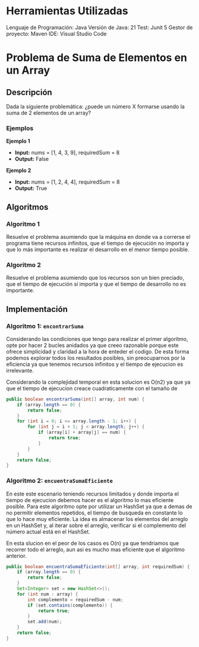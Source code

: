# Herramientas Utilizadas
Lenguaje de Programación: Java
Versión de Java: 21
Test: Junit 5
Gestor de proyecto: Maven
IDE: Visual Studio Code

# Problema de Suma de Elementos en un Array

## Descripción

Dada la siguiente problemática: ¿puede un número X formarse usando la suma de 2 elementos de un array?

### Ejemplos

**Ejemplo 1**
- **Input:** nums = [1, 4, 3, 9], requiredSum = 8
- **Output:** False

**Ejemplo 2**
- **Input:** nums = [1, 2, 4, 4], requiredSum = 8
- **Output:** True

## Algoritmos

### Algoritmo 1
Resuelve el problema asumiendo que la máquina en donde va a correrse el programa tiene recursos infinitos, que el tiempo de ejecución no importa y que lo más importante es realizar el desarrollo en el menor tiempo posible.

### Algoritmo 2
Resuelve el problema asumiendo que los recursos son un bien preciado, que el tiempo de ejecución sí importa y que el tiempo de desarrollo no es importante.

## Implementación

### Algoritmo 1: `encontrarSuma`

Considerando las condiciones que tengo para realizar el primer algoritmo, opte por hacer 2 bucles anidados ya que creeo razonable porque este ofrece simplicidad y claridad a la hora de enteder el codigo. De esta forma podemos explorar todos los resultados posibles, sin preocuparnos por la eficiencia ya que tenemos recursos infinitos y el tiempo de ejecucion es irrelevante.

Considerando la complejidad temporal en esta solucion es O(n2) ya que ya que el tiempo de ejecucion creace cuadraticamente con el tamaño de 


```java
public boolean encontrarSuma(int[] array, int num) {
    if (array.length == 0) {
        return false;
    }
    for (int i = 0; i <= array.length - 1; i++) {
        for (int j = i + 1; j < array.length; j++) {
            if (array[i] + array[j] == num) {
                return true;
            }
        }
    }
    return false;
}
``` 
### Algoritmo 2: `encuentraSumaEficiente`

En este este escenario teniendo recursos limitados y donde importa el tiempo de ejecucion debemos hacer es el algoritmo lo mas eficiente posible.
Para este algoritmo opte por utilizar un HashSet ya que a demas de no permitir elementos repetidos, el tiempo de busqueda en constante lo que lo hace muy eficiente.
La idea es almacenar los elementos del arreglo en un HashSet y, al iterar sobre el arreglo, verificar si el complemento del número actual está en el HashSet.

En esta slucion en el peor de los casos es O(n) ya que tendriamos que recorrer todo el arreglo, aun asi es mucho mas eficiente que el algoritmo anterior.

```java
public boolean encuentraSumaEficiente(int[] array, int requiredSum) {
    if (array.length == 0) {
        return false;
    }
    Set<Integer> set = new HashSet<>();
    for (int num : array) {
        int complemento = requiredSum - num;
        if (set.contains(complemento)) {
            return true;
        }
        set.add(num);
    }
    return false;
}
```

